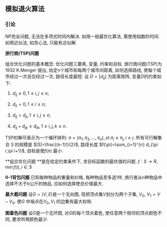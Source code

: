 ## 模拟退火算法

### 引论

NP完全问题, 无法在多项式时间内解决. 如用一般最优化算法, 需使用指数阶时间. 如用近似法, 如贪心法, 只能有近似解. 

**旅行商(TSP)问题**

组合优化问题的基本概念: 优化问题三要素, 变量, 约束和目标. 旅行商问题(TSP)为1932 K.Menger 提出, 给定n个城市和每两个城市间距离, 如何选择路线, 使每个城市经过一次且仅经过一次, 路径长度最短. 设 $D=[d_{ij}]$ 为距离矩阵, 变量$D$的约束如下: 

1. $d_{ij} \ge 0, 1\le i,j\le n;$


2. $d_{ii}=0, 1\le i \le n;$
3. $d_{ij}=d_{ji}, 1\le i,j \le n;$
4. $d_{ij}+d_{jk}\ge d_{ik}, 1\le i,j,k \le n.$

TSP的解可表示为一个循环排列: $\pi=(\pi_1,\pi_2,...,\pi_n), st.  \pi_i\ne \pi_j, i\ne j$. 所有可行解集合 $S$ 的规模是 $|S|=\frac{(n-1)!}{2}$, 路径长度 $f(\pi)=\sum_{i=1}^{n} d_{\pi i,\pi i+1}$, 目标是使$f(\pi)$ 最小. 

**组合优化问题 **是在给定约束条件下, 求目标函数的最优值的问题. $f: S\rightarrow R$, $\min f(i), i\in S$ 

**0-1背包问题** 已知每种物品的重量和价格, 每种物品至多选1件, 旅行者从n种物品中选择不大于b公斤的物品, 应如何选择使总价值最大. 

**最大截问题** 设$G=(V,E)$是一个无向图, 现把顶点集$V$划分为两个子集, $V_0$, $V_1=V - V_0$. 使$G$ 中端点在$V_0, V_1$ 的边集有最大权和. 

**图着色问题** 设$G$是一个无环图, 对$G$的每个顶点着色, 使任意两个相邻的顶点颜色不同, 要求所用颜色最少. 

 

 